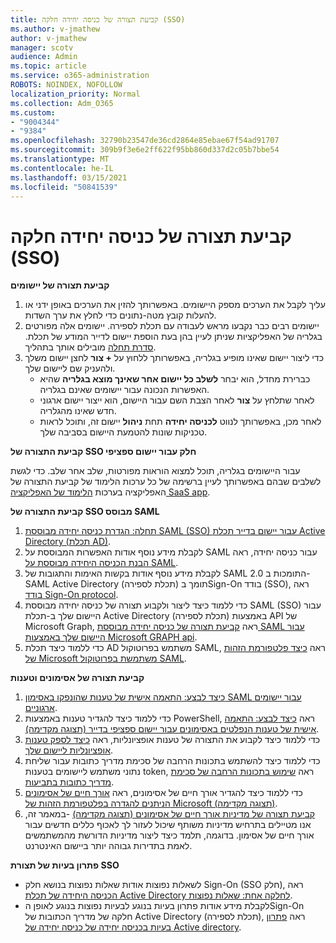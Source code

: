 ```yaml
---
title: קביעת תצורה של כניסה יחידה חלקה (SSO)
ms.author: v-jmathew
author: v-jmathew
manager: scotv
audience: Admin
ms.topic: article
ms.service: o365-administration
ROBOTS: NOINDEX, NOFOLLOW
localization_priority: Normal
ms.collection: Adm_O365
ms.custom:
- "9004344"
- "9384"
ms.openlocfilehash: 32790b23547de36cd2864e85ebae67f54ad91707
ms.sourcegitcommit: 309b9f3e6e2ff622f95bb860d337d2c05b7bbe54
ms.translationtype: MT
ms.contentlocale: he-IL
ms.lasthandoff: 03/15/2021
ms.locfileid: "50841539"
---
```

# <a name="configure-seamless-single-sign-on-sso"></a>קביעת תצורה של כניסה יחידה חלקה (SSO)

**קביעת תצורה של יישומים**

1. עליך לקבל את הערכים מספק היישומים. באפשרותך להזין את הערכים באופן ידני או להעלות קובץ מטה-נתונים כדי לחלץ את ערך השדות.
2. יישומים רבים כבר נקבעו מראש לעבודה עם תכלת לספירה. יישומים אלה מפורטים בגלריה של האפליקציות שניתן לעיין בהן בעת הוספת יישום לדייר המודע של תכלת. [סדרת תחלה](https://docs.microsoft.com/azure/active-directory/manage-apps/add-application-portal-configure) מובילים אותך בתהליך.
3. כדי ליצור יישום שאינו מופיע בגלריה, באפשרותך ללחוץ על **+ צור** לחצן יישום משלך ולהעניק שם ליישום שלך.
    - כברירת מחדל, הוא יבחר **לשלב כל יישום אחר שאינך מוצא בגלריה** שהיא האפשרות הנכונה עבור יישומים שאינם בגלריה.
    - לאחר שתלחץ על **צור** לאחר הצבת השם עבור היישום, הוא ייצור יישום ארגוני חדש שאינו מהגלריה.
    - לאחר מכן, באפשרותך לנווט **לכניסה יחידה** תחת **ניהול** יישום זה, ותוכל לראות טכניקות שונות להטמעת היישום בסביבה שלך.

**קביעת התצורה של SSO חלק עבור יישום ספציפי**

עבור היישומים בגלריה, תוכל למצוא הוראות מפורטות, שלב אחר שלב. כדי לגשת לשלבים שבהם באפשרותך לעיין ברשימה של כל ערכות הלימוד של קביעת התצורה של האפליקציה בערכות [הלימוד של האפליקציה SaaS app](https://docs.microsoft.com/azure/active-directory/saas-apps/tutorial-list).

**קביעת התצורה של SSO מבוסס SAML**

1. [תחלה: הגדרת כניסה יחידה מבוססת SAML (SSO) עבור יישום בדייר תכלת Active Directory (תכלת AD)](https://docs.microsoft.com/azure/active-directory/manage-apps/add-application-portal-setup-sso).
2. לקבלת מידע נוסף אודות האפשרות המבוססת על SAML עבור כניסה יחידה, ראה [הבנת הכניסה היחידה מבוססת על SAML](https://docs.microsoft.com/azure/active-directory/manage-apps/configure-saml-single-sign-on).
3. לקבלת מידע נוסף אודות בקשות האימות והתגובות של SAML 2.0 התומכות ב-SAML Active Directory (תכלת לספירה) תומך בSign-On בודד (SSO), ראה [בודד Sign-On protocol](https://docs.microsoft.com/azure/active-directory/develop/single-sign-on-saml-protocol).
4. כדי ללמוד כיצד ליצור ולקבוע תצורה של כניסה יחידה מבוססת SAML (SSO) עבור היישום שלך ב-תכלת Active Directory (תכלת לספירה) באמצעות API של Microsoft Graph, ראה [קביעת תצורה של כניסה יחידה מבוססת SAML עבור היישום שלך באמצעות Microsoft GRAPH api](https://docs.microsoft.com/graph/application-saml-sso-configure-api).
5. כדי ללמוד כיצד תכלת AD משתמש בפרוטוקול SAML, ראה [כיצד פלטפורמת הזהות של Microsoft משתמשת בפרוטוקול SAML](https://docs.microsoft.com/azure/active-directory/develop/active-directory-saml-protocol-reference).

**קביעת תצורה של אסימונים וטענות**

1. [כיצד לבצע: התאמה אישית של טענות שהונפקו באסימון SAML עבור יישומים ארגוניים](https://docs.microsoft.com/azure/active-directory/develop/active-directory-saml-claims-customization).
2. כדי ללמוד כיצד להגדיר טענות באמצעות PowerShell, ראה [כיצד לבצע: התאמה אישית של טענות הנפלטים באסימונים עבור יישום ספציפי בדייר (תצוגה מקדימה)](https://docs.microsoft.com/azure/active-directory/develop/active-directory-claims-mapping).
3. כדי ללמוד כיצד לקבוע את התצורה של טענות אופציונליות, ראה [כיצד לספק טענות אופציונליות ליישום שלך](https://docs.microsoft.com/azure/active-directory/develop/active-directory-optional-claims).
4. כדי ללמוד כיצד להשתמש בתכונות הרחבה של סכימת מדריך כתובות עבור שליחת נתוני משתמש ליישומים בטענות token, ראה [שימוש בתכונות הרחבה של סכימת מדריך כתובות בתביעות](https://docs.microsoft.com/azure/active-directory/develop/active-directory-schema-extensions).
5. כדי ללמוד כיצד להגדיר אורך חיים של אסימונים, ראה [אורך חיים של אסימונים הניתנים להגדרה בפלטפורמת הזהות של Microsoft (תצוגה מקדימה)](https://docs.microsoft.com/azure/active-directory/develop/active-directory-configurable-token-lifetimes).
6. [קביעת תצורה של מדיניות אורך חיים של אסימונים (תצוגה מקדימה)](https://docs.microsoft.com/azure/active-directory/develop/configure-token-lifetimes) -במאמר זה, אנו מטיילים בתרחיש מדיניות משותף שיכול לעזור לך לאכוף כללים חדשים עבור אורך חיים של אסימון. בדוגמה, תלמד כיצד ליצור מדיניות הדורשת מהמשתמשים לאמת בתדירות גבוהה יותר ביישום האינטרנט.

**פתרון בעיות של תצורת SSO**

- לשאלות נפוצות אודות שאלות נפוצות בנושא חלק Sign-On (SSO חלק), ראה [הכניסה היחידה של תכלת Active Directory לחלקה אחת: שאלות נפוצות](https://docs.microsoft.com/azure/active-directory/hybrid/how-to-connect-sso-faq).
- לקבלת מידע אודות פתרון בעיות בנוגע לבעיות נפוצות בנוגע לאופן הSign-On חלקה של מדריך הכתובות של Active Directory (תכלת לספירה), ראה [פתרון בעיות בכניסה יחידה של כניסה יחידה של Active directory](https://docs.microsoft.com/azure/active-directory/hybrid/tshoot-connect-sso).
